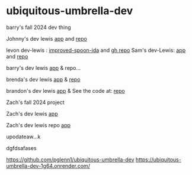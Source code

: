# ubiquitous-umbrella-dev
barry's fall 2024 dev thing

Johnny's dev lewis [app](https://cautious-doodle-dev.onrender.com/) and [repo](https://github.com/JohnnyCaringi/cautious-doodle-dev)

levon dev-lewis : [improved-spoon-ida](https://improved-spoon-ida.onrender.com/) and [gh repo](https://github.com/v-sec0/improved-spoon-ida) 
Sam's dev-Lewis:  [app](https://effective-lamp-sam01.onrender.com) and [repo](https://github.com/smaldonado1326/effective-lamp-sam01/tree/dev-lewis)

barry's dev lewis [app](https://ubiquitous-umbrella-dev.onrender.com/read) & repo...


brenda's dev lewis [app](https://computingyapper.onrender.com/read) & [repo](https://github.com/bjruiz/computingyapper)

brandon's dev lewis [app](https://umbrella-dev-real.onrender.com/mongo) & See the code at: [repo](https://github.com/Bjacks01/umbrella-dev-Real)


Zach's fall 2024 project

Zach's dev lewis [app](https://ubiquitous-umbrella.onrender.com/read)

Zach's dev lewis repo [app](https://github.com/Almostheaven52/ubiquitous-umbrella)



upodateaw...k 

dgfdsafases

https://github.com/pglenn1/ubiquitous-umbrella-dev
https://ubiquitous-umbrella-dev-1g64.onrender.com/



